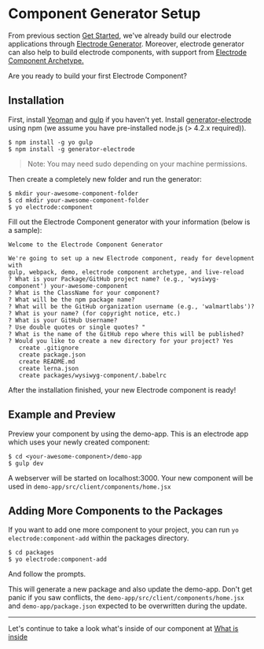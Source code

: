 # Component Generator Setup

From previous section [Get Started](/chapter1/quick-start/get-started.md), we've already build our electrode applications through [Electrode Generator](https://github.com/electrode-io/electrode/tree/master/packages/generator-electrode). Moreover, electrode generator can also help to build electrode components, with support from [Electrode Component Archetype.](https://github.com/electrode-io/electrode/tree/master/packages/electrode-archetype-react-component)

Are you ready to build your first Electrode Component?

## Installation

First, install [Yeoman](http://yeoman.io/) and [gulp](http://gulpjs.com/) if you haven't yet. Install  [generator-electrode](https://github.com/electrode-io/electrode/tree/master/packages/generator-electrode) using npm (we assume you have pre-installed node.js (> 4.2.x required)).

```
$ npm install -g yo gulp
$ npm install -g generator-electrode
```
> Note: You may need sudo depending on your machine permissions.

Then create a completely new folder and run the generator:

```
$ mkdir your-awesome-component-folder
$ cd mkdir your-awesome-component-folder
$ yo electrode:component
```

Fill out the Electrode Component generator with your information (below is a sample):

```
Welcome to the Electrode Component Generator

We're going to set up a new Electrode component, ready for development with
gulp, webpack, demo, electrode component archetype, and live-reload
? What is your Package/GitHub project name? (e.g., 'wysiwyg-component') your-awesome-component
? What is the ClassName for your component?
? What will be the npm package name?
? What will be the GitHub organization username (e.g., 'walmartlabs')?
? What is your name? (for copyright notice, etc.)
? What is your GitHub Username?
? Use double quotes or single quotes? "
? What is the name of the GitHub repo where this will be published?
? Would you like to create a new directory for your project? Yes
   create .gitignore
   create package.json
   create README.md
   create lerna.json
   create packages/wysiwyg-component/.babelrc
```

After the installation finished, your new Electrode component is ready!

## Example and Preview

Preview your component by using the demo-app. This is an electrode app which uses your newly created component:

```
$ cd <your-awesome-component>/demo-app
$ gulp dev
```

A webserver will be started on localhost:3000. Your new component will be used in `demo-app/src/client/components/home.jsx`

## Adding More Components to the Packages

If you want to add one more component to your project, you can run `yo electrode:component-add` within the packages directory.

```
$ cd packages
$ yo electrode:component-add
```

And follow the prompts.

This will generate a new package and also update the demo-app. Don't get panic if you saw conflicts, the `demo-app/src/client/components/home.jsx` and `demo-app/package.json` expected to be overwritten during the update.

<hr>

Let's continue to take a look what's inside of our component at [What is inside](/chapter1/intermediate/create-a-electrode-component/what-is-inside.md)

